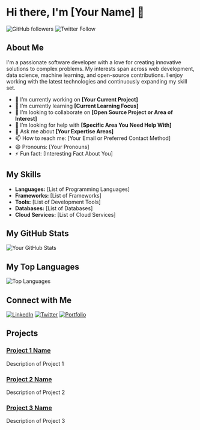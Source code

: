 # Hi there, I'm [Your Name] 👋

![GitHub followers](https://img.shields.io/github/followers/yourusername?label=Follow&style=social) ![Twitter Follow](https://img.shields.io/twitter/follow/yourusername?label=Follow&style=social)

## About Me

I'm a passionate software developer with a love for creating innovative solutions to complex problems. My interests span across web development, data science, machine learning, and open-source contributions. I enjoy working with the latest technologies and continuously expanding my skill set.

- 🔭 I’m currently working on **[Your Current Project]**
- 🌱 I’m currently learning **[Current Learning Focus]**
- 👯 I’m looking to collaborate on **[Open Source Project or Area of Interest]**
- 🤔 I’m looking for help with **[Specific Area You Need Help With]**
- 💬 Ask me about **[Your Expertise Areas]**
- 📫 How to reach me: [Your Email or Preferred Contact Method]
- 😄 Pronouns: [Your Pronouns]
- ⚡ Fun fact: [Interesting Fact About You]

## My Skills

- **Languages:** [List of Programming Languages]
- **Frameworks:** [List of Frameworks]
- **Tools:** [List of Development Tools]
- **Databases:** [List of Databases]
- **Cloud Services:** [List of Cloud Services]

## My GitHub Stats

![Your GitHub Stats](https://github-readme-stats.vercel.app/api?username=yourusername&show_icons=true&theme=radical)

## My Top Languages

![Top Languages](https://github-readme-stats.vercel.app/api/top-langs/?username=yourusername&layout=compact&theme=radical)

## Connect with Me

[![LinkedIn](https://img.shields.io/badge/LinkedIn-0077B5?style=for-the-badge&logo=linkedin&logoColor=white)](https://www.linkedin.com/in/yourusername/)
[![Twitter](https://img.shields.io/badge/Twitter-1DA1F2?style=for-the-badge&logo=twitter&logoColor=white)](https://twitter.com/yourusername)
[![Portfolio](https://img.shields.io/badge/Portfolio-000000?style=for-the-badge&logo=About.me&logoColor=white)](https://yourportfolio.com)

## Projects

### [Project 1 Name](https://github.com/yourusername/project1)
Description of Project 1

### [Project 2 Name](https://github.com/yourusername/project2)
Description of Project 2

### [Project 3 Name](https://github.com/yourusername/project3)
Description of Project 3
